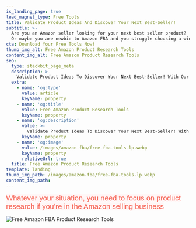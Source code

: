 ```yaml
---
is_landing_page: true
lead_magnet_type: Free Tools
title: Validate Product Ideas And Discover Your Next Best-Seller!
subtitle: >-  
  Are you an Amazon seller looking for your next best seller product?
  Or maybe you are newbie to Amazon FBA and you struggle choosing a winning product?
cta: Download Your Free Tools Now!
thumb_img_alt: Free Amazon Product Research Tools
content_img_alt: Free Amazon Product Research Tools
seo:
  type: stackbit_page_meta
  description: >-
    Validate Product Ideas To Discover Your Next Best-Seller! With Our Free Product Research Tools.
  extra:
    - name: 'og:type'
      value: article
      keyName: property
    - name: 'og:title'
      value: Free Amazon Product Research Tools
      keyName: property
    - name: 'og:description'
      value: >-
        Validate Product Ideas To Discover Your Next Best-Seller! With Our Free Product Research Tools.
      keyName: property
    - name: 'og:image'
      value: /images/amazon-fba/free-fba-tools-lp.webp
      keyName: property
      relativeUrl: true
  title: Free Amazon Product Research Tools
template: landing
thumb_img_path: /images/amazon-fba/free-fba-tools-lp.webp
content_img_path: 
---
```

<span style="color: rgb(246, 92, 77); background-color: rgb(255, 246, 246); font-size: 20px; font-family: &quot;Archivo Narrow&quot;, sans-serif;"><span class="font-style-heading">Whatever your situation, you need to focus on product research if you’re in the Amazon selling business</span></span>

<img
    src="/images/amazon-fba/free-fba-tools-lp.webp"
    alt="Free Amazon FBA Product Research Tools"/>

<div class="ml-form-embed"
  data-account="3346150:e2k4d6o1l1"
  data-form="4520356:o6i9e6">
</div>